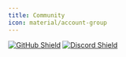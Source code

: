```yaml
---
title: Community
icon: material/account-group
---
```


[![GitHub Shield](https://img.shields.io/github/stars/eliasbenb/PlexAniBridge?style=for-the-badge&logo=github&label=GitHub%20Stars&labelColor=%2324292e&color=%23f0f0f0)](https://github.com/eliasbenb/PlexAniBridge) [![Discord Shield](https://img.shields.io/badge/dynamic/json?url=https%3A%2F%2Fdiscord.com%2Fapi%2Finvites%2Fey8kyQU9aD%3Fwith_counts%3Dtrue&query=%24.approximate_presence_count&style=for-the-badge&logo=discord&label=Discord%20Users&labelColor=%23313338&color=%2345a1d9)](https://discord.gg/ey8kyQU9aD)
